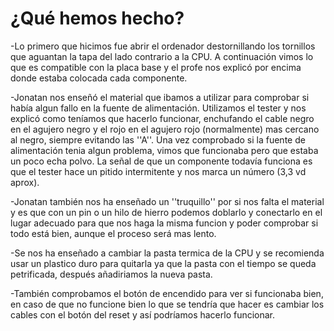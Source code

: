 # **¿Qué hemos hecho?**

-Lo primero que hicimos fue abrir el ordenador destornillando los tornillos que aguantan la tapa del lado contrario a la CPU. 
A continuación vimos lo que es compatible con la placa base y el profe nos explicó por encima donde estaba colocada cada componente.

-Jonatan nos enseñó el material que ibamos a utilizar para comprobar si había algun fallo en la fuente de alimentación. 
Utilizamos el tester y nos explicó como teníamos que hacerlo funcionar, enchufando el cable negro en el agujero negro y el rojo en el agujero rojo (normalmente) mas cercano al negro, siempre evitando las ''A''. Una vez comprobado si la fuente de alimentación tenia algun problema, vimos que funcionaba pero que estaba un poco echa polvo. La señal de que un componente todavía funciona es que el tester hace un pitido intermitente y nos marca un número (3,3 vd aprox).

-Jonatan también nos ha enseñado un ''truquillo'' por si nos falta el material y es que con un pin o un hilo de hierro podemos doblarlo y conectarlo en el lugar adecuado para que nos haga la misma funcion y poder comprobar si todo está bien, aunque el proceso será mas lento.

-Se nos ha enseñado a cambiar la pasta termica de la CPU y se recomienda usar un plastico duro para quitarla ya que la pasta con el tiempo se queda petrificada, después añadiriamos la nueva pasta.

-También comprobamos el botón de encendido para ver si funcionaba bien, en caso de que no funcione bien lo que se tendría que hacer es cambiar los cables con el botón del reset y así podríamos hacerlo funcionar.
